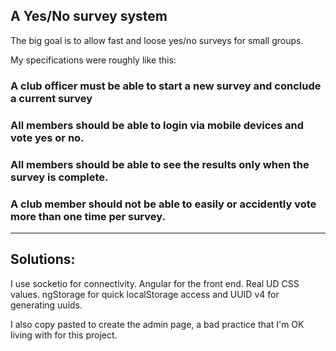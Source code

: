 ## A Yes/No survey system
The big goal is to allow fast and loose yes/no surveys for small groups.

My specifications were roughly like this:

### A club officer must be able to start a new survey and conclude a current survey

### All members should be able to login via mobile devices and vote yes or no.

### All members should be able to see the results only when the survey is complete.

### A club member should not be able to easily or accidently vote more than one time per survey.

---

## Solutions:

I use socketio for connectivity.  Angular for the front end.  Real UD CSS values.  ngStorage for quick localStorage access and UUID v4 for generating uuids.

I also copy pasted to create the admin page, a bad practice that I'm OK living with for this project.
